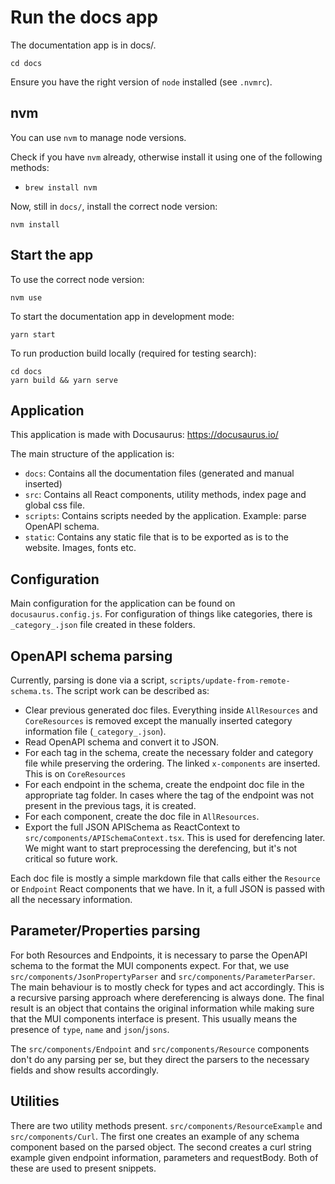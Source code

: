 # Run the docs app

The documentation app is in docs/.

```
cd docs
```

Ensure you have the right version of `node` installed (see `.nvmrc`).


## nvm

You can use `nvm` to manage node versions.

Check if you have `nvm` already, otherwise install it using one of the following methods:
* `brew install nvm`

Now, still in `docs/`, install the correct node version:

```
nvm install
```

## Start the app

To use the correct node version:

```
nvm use
```


To start the documentation app in development mode:

```
yarn start
```

To run production build locally (required for testing search):

```
cd docs
yarn build && yarn serve
```

## Application

This application is made with Docusaurus:
https://docusaurus.io/

The main structure of the application is:

- `docs`: Contains all the documentation files (generated and manual inserted)
- `src`: Contains all React components, utility methods, index page and global css file.
- `scripts`: Contains scripts needed by the application. Example: parse OpenAPI schema.
- `static`: Contains any static file that is to be exported as is to the website. Images, fonts etc.

## Configuration

Main configuration for the application can be found on `docusaurus.config.js`. For configuration
of things like categories, there is `_category_.json` file created in these folders.

## OpenAPI schema parsing

Currently, parsing is done via a script, `scripts/update-from-remote-schema.ts`.
The script work can be described as:

- Clear previous generated doc files. Everything inside `AllResources` and `CoreResources`
  is removed except the manually inserted category information file (`_category_.json`).
- Read OpenAPI schema and convert it to JSON.
- For each tag in the schema, create the necessary folder and category file while preserving
  the ordering. The linked `x-components` are inserted. This is on `CoreResources`
- For each endpoint in the schema, create the endpoint doc file in the appropriate tag folder.
  In cases where the tag of the endpoint was not present in the previous tags, it is created.
- For each component, create the doc file in `AllResources`.
- Export the full JSON APISchema as ReactContext to `src/components/APISchemaContext.tsx`. This is
  used for derefencing later. We might want to start preprocessing the derefencing, but it's not critical
  so future work.

Each doc file is mostly a simple markdown file that calls either the `Resource` or `Endpoint` React
components that we have. In it, a full JSON is passed with all the necessary information.

## Parameter/Properties parsing

For both Resources and Endpoints, it is necessary to parse the OpenAPI schema to the format the MUI
components expect. For that, we use `src/components/JsonPropertyParser` and
`src/components/ParameterParser`. The main behaviour is to mostly check for types and act accordingly.
This is a recursive parsing approach where dereferencing is always done. The final result is an object
that contains the original information while making sure that the MUI components interface is present.
This usually means the presence of `type`, `name` and `json`/`jsons`.

The `src/components/Endpoint` and `src/components/Resource` components don't do any parsing per se,
but they direct the parsers to the necessary fields and show results accordingly.

## Utilities

There are two utility methods present. `src/components/ResourceExample` and `src/components/Curl`. The
first one creates an example of any schema component based on the parsed object. The second creates a
curl string example given endpoint information, parameters and requestBody. Both of these are used
to present snippets.
